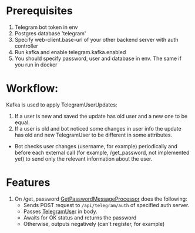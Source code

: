 # Prerequisites
1) Telegram bot token in env 
2) Postgres database 'telegram'
3) Specify web-client.base-url of your other backend server with auth controller
4) Run kafka and enable telegram.kafka.enabled
5) You should specify password, user and database in env. The same if you run in docker

# Workflow:
Kafka is used to apply TelegramUserUpdates:
1. If a user is new and saved the update has old user and a new one to be equal.
2. If a user is old and bot noticed some changes in user info the update has old and new TelegramUser to be different in some attributes. 

- Bot checks user changes (username, for example) periodically and before each external call (for example, /get_password, not implemented yet) to send only the relevant information about the user.

# Features

1. On /get_password [GetPasswordMessageProcessor](src/main/java/com/system205/telegram/message/GetPasswordMessageProcessor.java) does the following:
   - Sends POST request to `/api/telegram/auth` of specified auth server.
   - Passes [TelegramUser](src/main/java/com/system205/entity/TelegramUser.java) in body.
   - Awaits for OK status and returns the password
   - Otherwise, outputs negatively (can't register, for example)